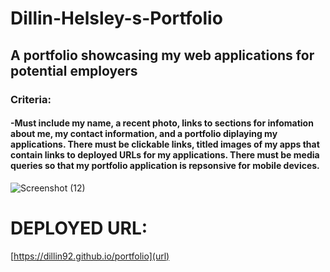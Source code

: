 # Dillin-Helsley-s-Portfolio

## A portfolio showcasing my web applications for potential employers

### Criteria:
#### -Must include my name, a recent photo, links to sections for infomation about me, my contact information, and a portfolio diplaying my applications. There must be clickable links, titled images of my apps that contain links to deployed URLs for my applications. There must be media queries so that my portfolio application is repsonsive for mobile devices.

![Screenshot (12)](https://user-images.githubusercontent.com/80184962/116026124-064ff600-a620-11eb-8774-61609e14ca3e.png)

# DEPLOYED URL:
 [https://dillin92.github.io/portfolio](url)

